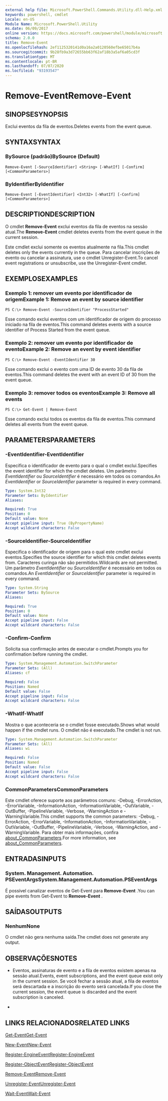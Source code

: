 ```yaml
---
external help file: Microsoft.PowerShell.Commands.Utility.dll-Help.xml
keywords: powershell, cmdlet
Locale: en-US
Module Name: Microsoft.PowerShell.Utility
ms.date: 06/09/2017
online version: https://docs.microsoft.com/powershell/module/microsoft.powershell.utility/remove-event?view=powershell-7.1&WT.mc_id=ps-gethelp
schema: 2.0.0
title: Remove-Event
ms.openlocfilehash: 2ef1125320141d0a16a2a0120560efbe65017b4a
ms.sourcegitcommit: 9b28fb9a3d72655bb63f62af18b3a5af6a05cd3f
ms.translationtype: MT
ms.contentlocale: pt-BR
ms.lasthandoff: 07/07/2020
ms.locfileid: "93193547"
---
```

# <span data-ttu-id="8fbd1-103">Remove-Event</span><span class="sxs-lookup"><span data-stu-id="8fbd1-103">Remove-Event</span></span>

## <span data-ttu-id="8fbd1-104">SINOPSE</span><span class="sxs-lookup"><span data-stu-id="8fbd1-104">SYNOPSIS</span></span>
<span data-ttu-id="8fbd1-105">Exclui eventos da fila de eventos.</span><span class="sxs-lookup"><span data-stu-id="8fbd1-105">Deletes events from the event queue.</span></span>

## <span data-ttu-id="8fbd1-106">SYNTAX</span><span class="sxs-lookup"><span data-stu-id="8fbd1-106">SYNTAX</span></span>

### <span data-ttu-id="8fbd1-107">BySource (padrão)</span><span class="sxs-lookup"><span data-stu-id="8fbd1-107">BySource (Default)</span></span>

```
Remove-Event [-SourceIdentifier] <String> [-WhatIf] [-Confirm] [<CommonParameters>]
```

### <span data-ttu-id="8fbd1-108">ByIdentifier</span><span class="sxs-lookup"><span data-stu-id="8fbd1-108">ByIdentifier</span></span>

```
Remove-Event [-EventIdentifier] <Int32> [-WhatIf] [-Confirm] [<CommonParameters>]
```

## <span data-ttu-id="8fbd1-109">DESCRIPTION</span><span class="sxs-lookup"><span data-stu-id="8fbd1-109">DESCRIPTION</span></span>
<span data-ttu-id="8fbd1-110">O cmdlet **Remove-Event** exclui eventos da fila de eventos na sessão atual.</span><span class="sxs-lookup"><span data-stu-id="8fbd1-110">The **Remove-Event** cmdlet deletes events from the event queue in the current session.</span></span>

<span data-ttu-id="8fbd1-111">Este cmdlet exclui somente os eventos atualmente na fila.</span><span class="sxs-lookup"><span data-stu-id="8fbd1-111">This cmdlet deletes only the events currently in the queue.</span></span>
<span data-ttu-id="8fbd1-112">Para cancelar inscrições de evento ou cancelar a assinatura, use o cmdlet Unregister-Event.</span><span class="sxs-lookup"><span data-stu-id="8fbd1-112">To cancel event registrations or unsubscribe, use the Unregister-Event cmdlet.</span></span>

## <span data-ttu-id="8fbd1-113">EXEMPLOS</span><span class="sxs-lookup"><span data-stu-id="8fbd1-113">EXAMPLES</span></span>

### <span data-ttu-id="8fbd1-114">Exemplo 1: remover um evento por identificador de origem</span><span class="sxs-lookup"><span data-stu-id="8fbd1-114">Example 1: Remove an event by source identifier</span></span>

```
PS C:\> Remove-Event -SourceIdentifier "ProcessStarted"
```

<span data-ttu-id="8fbd1-115">Esse comando exclui eventos com um identificador de origem do processo iniciado na fila de eventos.</span><span class="sxs-lookup"><span data-stu-id="8fbd1-115">This command deletes events with a source identifier of Process Started from the event queue.</span></span>

### <span data-ttu-id="8fbd1-116">Exemplo 2: remover um evento por identificador de evento</span><span class="sxs-lookup"><span data-stu-id="8fbd1-116">Example 2: Remove an event by event identifier</span></span>

```
PS C:\> Remove-Event -EventIdentifier 30
```

<span data-ttu-id="8fbd1-117">Esse comando exclui o evento com uma ID de evento 30 da fila de eventos.</span><span class="sxs-lookup"><span data-stu-id="8fbd1-117">This command deletes the event with an event ID of 30 from the event queue.</span></span>

### <span data-ttu-id="8fbd1-118">Exemplo 3: remover todos os eventos</span><span class="sxs-lookup"><span data-stu-id="8fbd1-118">Example 3: Remove all events</span></span>

```
PS C:\> Get-Event | Remove-Event
```

<span data-ttu-id="8fbd1-119">Esse comando exclui todos os eventos da fila de eventos.</span><span class="sxs-lookup"><span data-stu-id="8fbd1-119">This command deletes all events from the event queue.</span></span>

## <span data-ttu-id="8fbd1-120">PARAMETERS</span><span class="sxs-lookup"><span data-stu-id="8fbd1-120">PARAMETERS</span></span>

### <span data-ttu-id="8fbd1-121">-EventIdentifier</span><span class="sxs-lookup"><span data-stu-id="8fbd1-121">-EventIdentifier</span></span>
<span data-ttu-id="8fbd1-122">Especifica o identificador de evento para o qual o cmdlet exclui.</span><span class="sxs-lookup"><span data-stu-id="8fbd1-122">Specifies the event identifier for which the cmdlet deletes.</span></span>
<span data-ttu-id="8fbd1-123">Um parâmetro *EventIdentifier* ou *SourceIdentifier* é necessário em todos os comandos.</span><span class="sxs-lookup"><span data-stu-id="8fbd1-123">An *EventIdentifier* or *SourceIdentifier* parameter is required in every command.</span></span>

```yaml
Type: System.Int32
Parameter Sets: ByIdentifier
Aliases:

Required: True
Position: 0
Default value: None
Accept pipeline input: True (ByPropertyName)
Accept wildcard characters: False
```

### <span data-ttu-id="8fbd1-124">-SourceIdentifier</span><span class="sxs-lookup"><span data-stu-id="8fbd1-124">-SourceIdentifier</span></span>
<span data-ttu-id="8fbd1-125">Especifica o identificador de origem para o qual este cmdlet exclui eventos.</span><span class="sxs-lookup"><span data-stu-id="8fbd1-125">Specifies the source identifier for which this cmdlet deletes events from.</span></span>
<span data-ttu-id="8fbd1-126">Caracteres curinga não são permitidos.</span><span class="sxs-lookup"><span data-stu-id="8fbd1-126">Wildcards are not permitted.</span></span>
<span data-ttu-id="8fbd1-127">Um parâmetro *EventIdentifier* ou *SourceIdentifier* é necessário em todos os comandos.</span><span class="sxs-lookup"><span data-stu-id="8fbd1-127">An *EventIdentifier* or *SourceIdentifier* parameter is required in every command.</span></span>

```yaml
Type: System.String
Parameter Sets: BySource
Aliases:

Required: True
Position: 0
Default value: None
Accept pipeline input: False
Accept wildcard characters: False
```

### <span data-ttu-id="8fbd1-128">-Confirm</span><span class="sxs-lookup"><span data-stu-id="8fbd1-128">-Confirm</span></span>
<span data-ttu-id="8fbd1-129">Solicita sua confirmação antes de executar o cmdlet.</span><span class="sxs-lookup"><span data-stu-id="8fbd1-129">Prompts you for confirmation before running the cmdlet.</span></span>

```yaml
Type: System.Management.Automation.SwitchParameter
Parameter Sets: (All)
Aliases: cf

Required: False
Position: Named
Default value: False
Accept pipeline input: False
Accept wildcard characters: False
```

### <span data-ttu-id="8fbd1-130">-WhatIf</span><span class="sxs-lookup"><span data-stu-id="8fbd1-130">-WhatIf</span></span>
<span data-ttu-id="8fbd1-131">Mostra o que aconteceria se o cmdlet fosse executado.</span><span class="sxs-lookup"><span data-stu-id="8fbd1-131">Shows what would happen if the cmdlet runs.</span></span>
<span data-ttu-id="8fbd1-132">O cmdlet não é executado.</span><span class="sxs-lookup"><span data-stu-id="8fbd1-132">The cmdlet is not run.</span></span>

```yaml
Type: System.Management.Automation.SwitchParameter
Parameter Sets: (All)
Aliases: wi

Required: False
Position: Named
Default value: False
Accept pipeline input: False
Accept wildcard characters: False
```

### <span data-ttu-id="8fbd1-133">CommonParameters</span><span class="sxs-lookup"><span data-stu-id="8fbd1-133">CommonParameters</span></span>
<span data-ttu-id="8fbd1-134">Este cmdlet oferece suporte aos parâmetros comuns: -Debug, -ErrorAction, -ErrorVariable, -InformationAction, -InformationVariable, -OutVariable, -OutBuffer, -PipelineVariable, -Verbose, -WarningAction e -WarningVariable.</span><span class="sxs-lookup"><span data-stu-id="8fbd1-134">This cmdlet supports the common parameters: -Debug, -ErrorAction, -ErrorVariable, -InformationAction, -InformationVariable, -OutVariable, -OutBuffer, -PipelineVariable, -Verbose, -WarningAction, and -WarningVariable.</span></span> <span data-ttu-id="8fbd1-135">Para obter mais informações, confira [about_CommonParameters](https://go.microsoft.com/fwlink/?LinkID=113216).</span><span class="sxs-lookup"><span data-stu-id="8fbd1-135">For more information, see [about_CommonParameters](https://go.microsoft.com/fwlink/?LinkID=113216).</span></span>

## <span data-ttu-id="8fbd1-136">ENTRADAS</span><span class="sxs-lookup"><span data-stu-id="8fbd1-136">INPUTS</span></span>

### <span data-ttu-id="8fbd1-137">System. Management. Automation. PSEventArgs</span><span class="sxs-lookup"><span data-stu-id="8fbd1-137">System.Management.Automation.PSEventArgs</span></span>
<span data-ttu-id="8fbd1-138">É possível canalizar eventos de Get-Event para **Remove-Event** .</span><span class="sxs-lookup"><span data-stu-id="8fbd1-138">You can pipe events from Get-Event to **Remove-Event** .</span></span>

## <span data-ttu-id="8fbd1-139">SAÍDAS</span><span class="sxs-lookup"><span data-stu-id="8fbd1-139">OUTPUTS</span></span>

### <span data-ttu-id="8fbd1-140">Nenhum</span><span class="sxs-lookup"><span data-stu-id="8fbd1-140">None</span></span>
<span data-ttu-id="8fbd1-141">O cmdlet não gera nenhuma saída.</span><span class="sxs-lookup"><span data-stu-id="8fbd1-141">The cmdlet does not generate any output.</span></span>

## <span data-ttu-id="8fbd1-142">OBSERVAÇÕES</span><span class="sxs-lookup"><span data-stu-id="8fbd1-142">NOTES</span></span>

* <span data-ttu-id="8fbd1-143">Eventos, assinaturas de evento e a fila de eventos existem apenas na sessão atual.</span><span class="sxs-lookup"><span data-stu-id="8fbd1-143">Events, event subscriptions, and the event queue exist only in the current session.</span></span> <span data-ttu-id="8fbd1-144">Se você fechar a sessão atual, a fila de eventos será descartada e a inscrição do evento será cancelada.</span><span class="sxs-lookup"><span data-stu-id="8fbd1-144">If you close the current session, the event queue is discarded and the event subscription is canceled.</span></span>

*

## <span data-ttu-id="8fbd1-145">LINKS RELACIONADOS</span><span class="sxs-lookup"><span data-stu-id="8fbd1-145">RELATED LINKS</span></span>

[<span data-ttu-id="8fbd1-146">Get-Event</span><span class="sxs-lookup"><span data-stu-id="8fbd1-146">Get-Event</span></span>](Get-Event.md)

[<span data-ttu-id="8fbd1-147">New-Event</span><span class="sxs-lookup"><span data-stu-id="8fbd1-147">New-Event</span></span>](New-Event.md)

[<span data-ttu-id="8fbd1-148">Register-EngineEvent</span><span class="sxs-lookup"><span data-stu-id="8fbd1-148">Register-EngineEvent</span></span>](Register-EngineEvent.md)

[<span data-ttu-id="8fbd1-149">Register-ObjectEvent</span><span class="sxs-lookup"><span data-stu-id="8fbd1-149">Register-ObjectEvent</span></span>](Register-ObjectEvent.md)

[<span data-ttu-id="8fbd1-150">Remove-Event</span><span class="sxs-lookup"><span data-stu-id="8fbd1-150">Remove-Event</span></span>](Remove-Event.md)

[<span data-ttu-id="8fbd1-151">Unregister-Event</span><span class="sxs-lookup"><span data-stu-id="8fbd1-151">Unregister-Event</span></span>](Unregister-Event.md)

[<span data-ttu-id="8fbd1-152">Wait-Event</span><span class="sxs-lookup"><span data-stu-id="8fbd1-152">Wait-Event</span></span>](Wait-Event.md)


